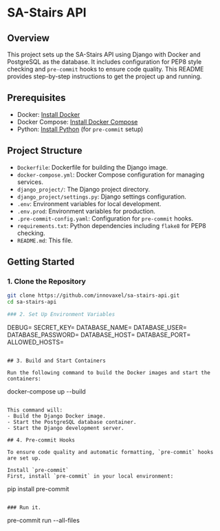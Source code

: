 # SA-Stairs API

## Overview

This project sets up the SA-Stairs API using Django with Docker and PostgreSQL as the database. It includes configuration for PEP8 style checking and `pre-commit` hooks to ensure code quality. This README provides step-by-step instructions to get the project up and running.

## Prerequisites

- Docker: [Install Docker](https://docs.docker.com/get-docker/)
- Docker Compose: [Install Docker Compose](https://docs.docker.com/compose/install/)
- Python: [Install Python](https://www.python.org/downloads/) (for `pre-commit` setup)

## Project Structure

- `Dockerfile`: Dockerfile for building the Django image.
- `docker-compose.yml`: Docker Compose configuration for managing services.
- `django_project/`: The Django project directory.
- `django_project/settings.py`: Django settings configuration.
- `.env`: Environment variables for local development.
- `.env.prod`: Environment variables for production.
- `.pre-commit-config.yaml`: Configuration for `pre-commit` hooks.
- `requirements.txt`: Python dependencies including `flake8` for PEP8 checking.
- `README.md`: This file.

## Getting Started

### 1. Clone the Repository

```bash
git clone https://github.com/innovaxel/sa-stairs-api.git
cd sa-stairs-api

### 2. Set Up Environment Variables
```
DEBUG=
SECRET_KEY=
DATABASE_NAME=
DATABASE_USER=
DATABASE_PASSWORD=
DATABASE_HOST=
DATABASE_PORT=
ALLOWED_HOSTS=
```

## 3. Build and Start Containers

Run the following command to build the Docker images and start the containers:

```
docker-compose up --build
```

This command will:
- Build the Django Docker image.
- Start the PostgreSQL database container.
- Start the Django development server.

## 4. Pre-commit Hooks

To ensure code quality and automatic formatting, `pre-commit` hooks are set up.

Install `pre-commit`
First, install `pre-commit` in your local environment:

```
pip install pre-commit
```

### Run it.

```
pre-commit run --all-files
```
